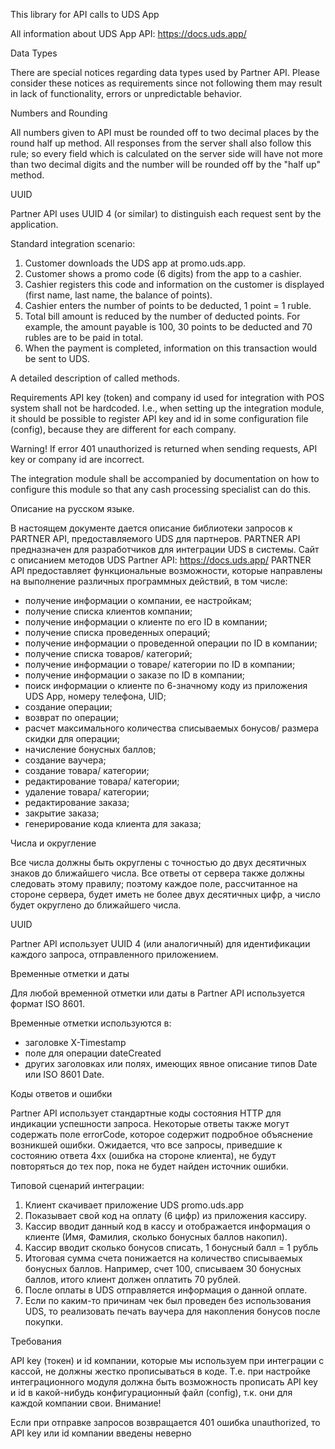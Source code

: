 This library for API calls to UDS App

All information about UDS App API: https://docs.uds.app/

Data Types

There are special notices regarding data types used by Partner API. Please consider these notices as requirements since not following them may result in lack of functionality, errors or unpredictable behavior.

Numbers and Rounding

All numbers given to API must be rounded off to two decimal places by the round half up method. All responses from the server shall also follow this rule; so every field which is calculated on the server side will have not more than two decimal digits and the number will be rounded off by the "half up" method.

UUID

Partner API uses UUID 4 (or similar) to distinguish each request sent by the application.

Standard integration scenario:

1. Customer downloads the UDS app at promo.uds.app.
2. Customer shows a promo code (6 digits) from the app to a cashier.
3. Cashier registers this code and information on the customer is displayed (first name, last name, the balance of points).
4. Cashier enters the number of points to be deducted, 1 point = 1 ruble.
5. Total bill amount is reduced by the number of deducted points. For example, the amount payable is 100, 30 points to be deducted and 70 rubles are to be paid in total.
6. When the payment is completed, information on this transaction would be sent to UDS.

A detailed description of called methods.

Requirements
API key (token) and company id used for integration with POS system shall not be hardcoded. I.e., when setting up the integration module, it should be possible to register API key and id in some configuration file (config), because they are different for each company.

Warning!
If error 401 unauthorized is returned when sending requests, API key or company id are incorrect.

The integration module shall be accompanied by documentation on how to configure this module so that any cash processing specialist can do this.

Описание на русском языке.

В настоящем документе дается описание библиотеки запросов к PARTNER API, предоставляемого UDS для партнеров. PARTNER API предназначен для разработчиков для интеграции UDS в системы.
Сайт с описанием методов UDS Partner API: https://docs.uds.app/
PARTNER API предоставляет функциональные возможности, которые направлены на выполнение различных программных действий, в том числе:

- получение информации о компании, ее настройкам;
- получение списка клиентов компании;
- получение информации о клиенте по его ID в компании;
- получение списка проведенных операций;
- получение информации о проведенной операции по ID в компании;
- получение списка товаров/ категорий;
- получение информации о товаре/ категории по ID в компании;
- получение информации о заказе по ID в компании;
- поиск информации о клиенте по 6-значному коду из приложения UDS App, номеру телефона, UID;
- создание операции;
- возврат по операции;
- расчет максимального количества списываемых бонусов/ размера скидки для операции;
- начисление бонусных баллов;
- создание ваучера;
- создание товара/ категории;
- редактирование товара/ категории;
- удаление товара/ категории;
- редактирование заказа;
- закрытие заказа;
- генерирование кода клиента для заказа;


Числа и округление

Все числа должны быть округлены с точностью до двух десятичных знаков до ближайшего числа. Все ответы от сервера также должны следовать этому правилу; поэтому каждое поле, рассчитанное на стороне сервера, будет иметь не более двух десятичных цифр, а число будет округлено до ближайшего числа.

UUID

Partner API использует UUID 4 (или аналогичный) для идентификации каждого запроса, отправленного приложением.

Временные отметки и даты

Для любой временной отметки или даты в Partner API используется формат ISO 8601.

Временные отметки используются в:

- заголовке X-Timestamp
- поле для операции dateCreated
- других заголовках или полях, имеющих явное описание типов Date или ISO 8601 Date.

Коды ответов и ошибки

Partner API использует стандартные коды состояния HTTP для индикации успешности запроса. Некоторые ответы также могут содержать поле errorCode, которое содержит подробное объяснение возникшей ошибки. Ожидается, что все запросы, приведшие к состоянию ответа 4xx (ошибка на стороне клиента), не будут повторяться до тех пор, пока не будет найден источник ошибки.

Типовой сценарий интеграции:

1. Клиент скачивает приложение UDS promo.uds.app
2. Показывает свой код на оплату (6 цифр) из приложения кассиру.
3. Кассир вводит данный код в кассу и отображается информация о клиенте (Имя, Фамилия, сколько бонусных баллов накопил).
4. Кассир вводит сколько бонусов списать, 1 бонусный балл = 1 рубль
5. Итоговая сумма счета понижается на количество списываемых бонусных баллов. Например, счет 100, списываем 30 бонусных баллов, итого клиент должен оплатить 70 рублей.
6. После оплаты в UDS отправляется информация о данной оплате.
7. Если по каким-то причинам чек был проведен без использования UDS, то реализовать печать ваучера для накопления бонусов после покупки.

Требования

API key (токен) и id компании, которые мы используем при интеграции с кассой, не должны жестко прописываться в коде. Т.е. при настройке интеграционного модуля должна быть возможность прописать API key и id в какой-нибудь конфигурационный файл (config), т.к. они для каждой компании свои.
Внимание!

Если при отправке запросов возвращается 401 ошибка unauthorized, то API key или id компании введены неверно